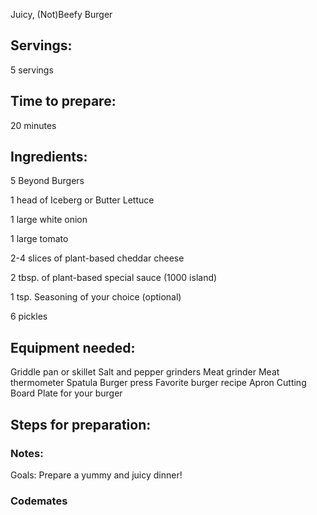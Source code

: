 Juicy, (Not)Beefy Burger

## Servings: 
5 servings

## Time to prepare: 
20 minutes
## Ingredients:

5 Beyond Burgers

1 head of Iceberg or Butter Lettuce

1 large white onion

1 large tomato

2-4 slices of plant-based cheddar cheese

2 tbsp. of plant-based special sauce (1000 island)

1 tsp. Seasoning of your choice (optional)

6 pickles


## Equipment needed:

Griddle pan or skillet
Salt and pepper grinders
Meat grinder
Meat thermometer
Spatula
Burger press
Favorite burger recipe
Apron
Cutting Board
Plate for your burger

## Steps for preparation:



### Notes:

Goals: Prepare a yummy and juicy dinner! 



### Codemates #
